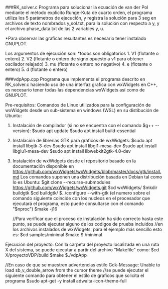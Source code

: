 ###RK_solver.c 
Programa para solucionar la ecuación de van der Pol mediante el método explicito Runge-Kuta de cuarto orden,
el programa utiliza los 5 parámetros de ejecución, y registra la solución para 3 seg en archivos de texto
nombrados y_sol.txt, para la solución con respecto a y, y el archivo phase_data.txt de las 2 variables y, u.

*Para observar las graficas resultantes es necesario tener instalado GNUPLOT.

Los argumentos de ejecución son:
*todos son obligatorios
	1. V1 (flotante o entero)
    2. V2 (flotante o entero de signo opuesto a v1 para obtener oscilador relajado)
    3. mu (flotante o entero no negativo)
    4. e (flotante o entero)
    5. d (flotante o entero)


###vdpApp.cpp
Programa que implementa el programa descrito en RK_solver.c haciendo uso de una interfaz grafica con wxWidgets en C++,
es necesario tener todas las dependencias wxWidgets así como de GNUPLOT.

Pre-requisitos:
 Comandos de Linux utilizados para la configuración de wxWidgets desde un
 sub-sistema en windows (WSL) en su distibución de Ubuntu:

 1. Instalación de compilador (si no se encuentra con el comando $g++ --version):
    $sudo apt update
    $sudo apt install build-essential
 2. Instalación de librerias GTK para graficos de wxWidgets:
    $sudo apt install libgtk-3-dev
    $sudo apt install libgl1-mesa-dev
    $sudo apt install libglu1-mesa-dev
    $sudo apt install libwebkit2gtk-4.0-dev
3. Instalación de wxWidgets desde el repositorio basado en la documentación disponible en https://github.com/wxWidgets/wxWidgets/blob/master/docs/gtk/install.md
   Los comandos suponen una distribución basada en Debian tal como lo es Ubuntu:
    $git clone --recurse-submodules https://github.com/wxWidgets/wxWidgets.git
    $cd wxWidgets/
    $mkdir buildgtk
    $cd buildgtk/
    $../configure --with-gtk
    (el numero sobre el comando siguiente coincide con los nucleos en el procesador que ejecutará el programa,
    esto puede consultarse con el comando "$nproc")
    $make -j16 

    
    //Para verificar que el proceso de instalación ha sido correcto hasta este punto, se puede ejecutar alguno de los codigos de prueba incluidos 
    //en los archivos instalados de wxWidgets, para el ejemplo más sencillo esto es:
        $cd samples/minimal
        $make
        $./minimal


Ejecución del proyecto:
Con la carpeta del proyecto localizada en una ruta X del sistema, se puede ejecutar 
a partir del archivo "Makefile" como:
    $cd X/proyectoVDP/build
    $make
    $./vdpApp
    
//En caso de que se muestren advertencias estilo 
    Gdk-Message: Unable to load sb_v_double_arrow from the cursor theme
//se puede ejecutar el siguiente comando para obtener el estilo de graficos que solicita el programa
    $sudo apt-get -y install adwaita-icon-theme-full
